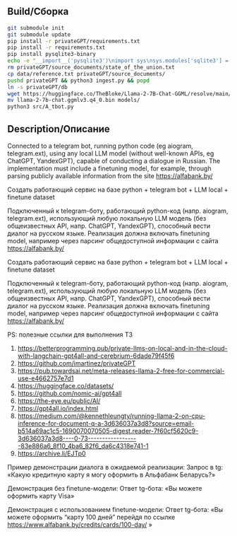 ## Build/Сборка

```bash
git submodule init
git submodule update
pip install -r privateGPT/requirements.txt
pip install -r requirements.txt
pip install pysqlite3-binary
echo -e "__import__('pysqlite3')\nimport sys\nsys.modules['sqlite3'] = sys.modules.pop('pysqlite3')\n$(cat /usr/local/python/3.10.8/lib/python3.10/site-packages/chromadb/__init__.py)" >  /usr/local/python/3.10.8/lib/python3.10/site-packages/chromadb/__init__.py 
rm privateGPT/source_documents/state_of_the_union.txt
cp data/reference.txt privateGPT/source_documents/
pushd privateGPT && python3 ingest.py && popd
ln -s privateGPT/db
wget https://huggingface.co/TheBloke/Llama-2-7B-Chat-GGML/resolve/main/llama-2-7b-chat.ggmlv3.q4_0.bin
mv llama-2-7b-chat.ggmlv3.q4_0.bin models/
python3 src/A_tbot.py

```


## Description/Описание

Connected to a telegram bot, running python code (eg aiogram, telegram.ext), using any local LLM model (without well-known APIs, eg ChatGPT, YandexGPT), capable of conducting a dialogue in Russian.
The implementation must include a finetuning model, for example, through parsing publicly available information from the site https://alfabank.by/

Создать работающий сервис на базе python + telegram bot + LLM local + finetune dataset

Подключенный к telegram-боту, работающий python-код (напр. aiogram, telegram.ext), использующий любую локальную LLM модель (без общеизвестных API, напр. ChatGPT, YandexGPT), способный вести диалог на русском языке.
Реализация должна включать finetuning model, например через парсинг общедоступной информации с сайта https://alfabank.by/

Создать работающий сервис на базе python + telegram bot + LLM local + finetune dataset

Подключенный к telegram-боту, работающий python-код (напр. aiogram, telegram.ext), использующий любую локальную LLM модель (без общеизвестных API, напр. ChatGPT, YandexGPT), способный вести диалог на русском языке.
Реализация должна включать finetuning model, например через парсинг общедоступной информации с сайта https://alfabank.by/

PS: полезные ссылки для выполнения ТЗ

1. https://betterprogramming.pub/private-llms-on-local-and-in-the-cloud-with-langchain-gpt4all-and-cerebrium-6dade79f45f6
1. https://github.com/imartinez/privateGPT
1. https://pub.towardsai.net/meta-releases-llama-2-free-for-commercial-use-e4662757e7d1
1. https://huggingface.co/datasets/
1. https://github.com/nomic-ai/gpt4all
1. https://the-eye.eu/public/AI/
1. https://gpt4all.io/index.html
1. https://medium.com/@kennethleungty/running-llama-2-on-cpu-inference-for-document-q-a-3d636037a3d8?source=email-b514a69ac1c5-1690070070505-digest.reader-7f60cf5620c9-3d636037a3d8----0-73------------------83e886a6_8f10_4ba6_82f6_da6c4318e741-1
1. https://archive.li/EJTp0

Пример демонстрации диалога в ожидаемой реализации:
Запрос в tg: «Какую кредитную карту я могу оформить в Альфабанк Беларусь?»

Демонстрация без finetune-модели:
Ответ tg-бота: «Вы можете оформить карту Visa»

Демонстрация с использованием finetune-модели:
Ответ tg-бота: «Вы можете оформить “карту 100 дней” перейдя по ссылке https://www.alfabank.by/credits/cards/100-day/ »